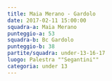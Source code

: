 ```yaml
---
title: Maia Merano - Gardolo
date: 2017-02-11 15:00:00
squadra-a: Maia Merano
punteggio-a: 53
squadra-b: Bc Gardolo
punteggio-b: 38
partite/squadra: under-13-16-17
luogo: Palestra ""Segantini""
categoria: under 13
---
```

